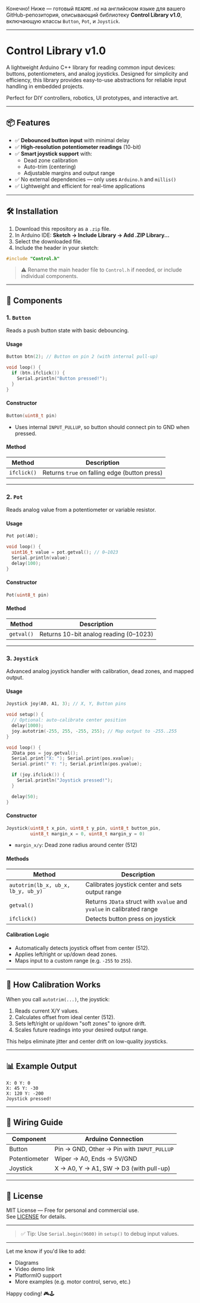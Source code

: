 Конечно! Ниже — готовый `README.md` на английском языке для вашего GitHub-репозитория, описывающий библиотеку **Control Library v1.0**, включающую классы `Button`, `Pot`, и `Joystick`.

---

# Control Library v1.0

A lightweight Arduino C++ library for reading common input devices: buttons, potentiometers, and analog joysticks. Designed for simplicity and efficiency, this library provides easy-to-use abstractions for reliable input handling in embedded projects.

Perfect for DIY controllers, robotics, UI prototypes, and interactive art.

---

## 📦 Features

- ✅ **Debounced button input** with minimal delay
- ✅ **High-resolution potentiometer readings** (10-bit)
- ✅ **Smart joystick support** with:
  - Dead zone calibration
  - Auto-trim (centering)
  - Adjustable margins and output range
- ✅ No external dependencies — only uses `Arduino.h` and `millis()`
- ✅ Lightweight and efficient for real-time applications

---

## 🛠️ Installation

1. Download this repository as a `.zip` file.
2. In Arduino IDE: **Sketch → Include Library → Add .ZIP Library...**
3. Select the downloaded file.
4. Include the header in your sketch:

```cpp
#include "Control.h"
```

> ⚠️ Rename the main header file to `Control.h` if needed, or include individual components.

---

## 🔧 Components

### 1. `Button`

Reads a push button state with basic debouncing.

#### Usage

```cpp
Button btn(2); // Button on pin 2 (with internal pull-up)

void loop() {
  if (btn.ifclick()) {
    Serial.println("Button pressed!");
  }
}
```

#### Constructor

```cpp
Button(uint8_t pin)
```

- Uses internal `INPUT_PULLUP`, so button should connect pin to GND when pressed.

#### Method

| Method | Description |
|-------|-------------|
| `ifclick()` | Returns `true` on falling edge (button press) |

---

### 2. `Pot`

Reads analog value from a potentiometer or variable resistor.

#### Usage

```cpp
Pot pot(A0);

void loop() {
  uint16_t value = pot.getval(); // 0–1023
  Serial.println(value);
  delay(100);
}
```

#### Constructor

```cpp
Pot(uint8_t pin)
```

#### Method

| Method | Description |
|-------|-------------|
| `getval()` | Returns 10-bit analog reading (0–1023) |

---

### 3. `Joystick`

Advanced analog joystick handler with calibration, dead zones, and mapped output.

#### Usage

```cpp
Joystick joy(A0, A1, 3); // X, Y, Button pins

void setup() {
  // Optional: auto-calibrate center position
  delay(1000);
  joy.autotrim(-255, 255, -255, 255); // Map output to -255..255
}

void loop() {
  JData pos = joy.getval();
  Serial.print("X: "); Serial.print(pos.xvalue);
  Serial.print(" Y: "); Serial.println(pos.yvalue);

  if (joy.ifclick()) {
    Serial.println("Joystick pressed!");
  }

  delay(50);
}
```

#### Constructor

```cpp
Joystick(uint8_t x_pin, uint8_t y_pin, uint8_t button_pin, 
         uint8_t margin_x = 0, uint8_t margin_y = 0)
```

- `margin_x/y`: Dead zone radius around center (512)

#### Methods

| Method | Description |
|-------|-------------|
| `autotrim(lb_x, ub_x, lb_y, ub_y)` | Calibrates joystick center and sets output range |
| `getval()` | Returns `JData` struct with `xvalue` and `yvalue` in calibrated range |
| `ifclick()` | Detects button press on joystick |

#### Calibration Logic

- Automatically detects joystick offset from center (512).
- Applies left/right or up/down dead zones.
- Maps input to a custom range (e.g. `-255` to `255`).

---

## 📐 How Calibration Works

When you call `autotrim(...)`, the joystick:
1. Reads current X/Y values.
2. Calculates offset from ideal center (512).
3. Sets left/right or up/down "soft zones" to ignore drift.
4. Scales future readings into your desired output range.

This helps eliminate jitter and center drift on low-quality joysticks.

---

## 📊 Example Output

```
X: 0 Y: 0
X: 45 Y: -30
X: 120 Y: -200
Joystick pressed!
```

---

## 📎 Wiring Guide

| Component     | Arduino Connection        |
|---------------|----------------------------|
| Button        | Pin → GND, Other → Pin with `INPUT_PULLUP` |
| Potentiometer | Wiper → A0, Ends → 5V/GND |
| Joystick      | X → A0, Y → A1, SW → D3 (with pull-up) |

---

## 📄 License

MIT License — Free for personal and commercial use.  
See [LICENSE](LICENSE) for details.

---

> ✅ Tip: Use `Serial.begin(9600)` in `setup()` to debug input values.

---

Let me know if you'd like to add:
- Diagrams
- Video demo link
- PlatformIO support
- More examples (e.g. motor control, servo, etc.)

Happy coding! 🎮🕹️
